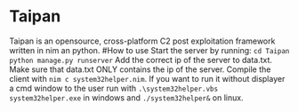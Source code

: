 # Taipan
Taipan is an opensource, cross-platform C2 post exploitation framework written in nim an python.
#How to use
Start the server by running:
`cd Taipan
python manage.py runserver`
Add the correct ip of the server to data.txt.
Make sure that data.txt ONLY contains the ip of the server.
Compile the client with `nim c system32helper.nim`.
If you want to run it without displayer a cmd window to the user run with `.\system32helper.vbs system32helper.exe` in windows and `./system32helper&` on linux.
